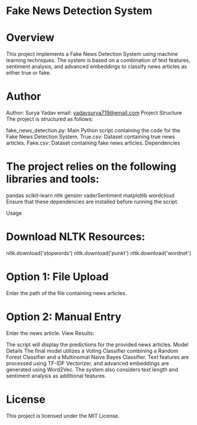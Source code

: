 # Fake News Detection System
# Overview
This project implements a Fake News Detection System using machine learning techniques. The system is based on a combination of text features, sentiment analysis, and advanced embeddings to classify news articles as either true or fake.

# Author
Author: Surya Yadav
email: yadavsurya719@email.com
Project Structure
The project is structured as follows:

fake_news_detection.py: Main Python script containing the code for the Fake News Detection System.
True.csv: Dataset containing true news articles.
Fake.csv: Dataset containing fake news articles.
Dependencies
# The project relies on the following libraries and tools:

pandas
scikit-learn
nltk
gensim
vaderSentiment
matplotlib
wordcloud
Ensure that these dependencies are installed before running the script.

Usage
# Download NLTK Resources:

nltk.download('stopwords')
nltk.download('punkt')
nltk.download('wordnet')


# Option 1: File Upload
Enter the path of the file containing news articles.
# Option 2: Manual Entry
Enter the news article.
View Results:

The script will display the predictions for the provided news articles.
Model Details
The final model utilizes a Voting Classifier combining a Random Forest Classifier and a Multinomial Naive Bayes Classifier. Text features are processed using TF-IDF Vectorizer, and advanced embeddings are generated using Word2Vec. The system also considers text length and sentiment analysis as additional features.

# License
This project is licensed under the MIT License.

